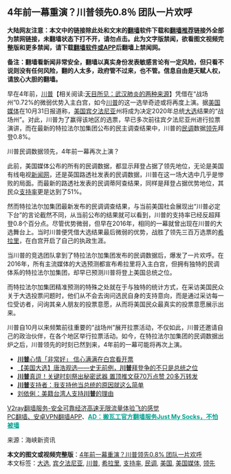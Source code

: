  <h2>4年前一幕重演？川普领先0.8％ 团队一片欢呼</h2> <p class="notice"><b>大陆网友注意：本文中的链接除此处和文末的<a href="https://github.com/bannedbook/fanqiang" >翻墙</a>软件下载和<a href="https://github.com/killgcd/justmysocks/blob/master/README.md">翻墙推荐</a>链接外全部为禁网链接，未翻墙状态下打不开，请勿点击。此为文字版禁闻，欲看图文视频完整版和更多禁闻，请下载<a href="https://github.com/bannedbook/fanqiang">翻墙软件或APP</a>后翻墙上禁闻网。</p><p>备注：翻墙看新闻非常安全，翻墙以真实身份发表敏感言论有一定风险，但只看不说则没有任何风险，翻的人太多，政府管不过来，也不管。信息自由是天赋人权，请放心大胆的翻墙。</b></p>  <div class="entry"> <p id="conimg"></p> <p>早在4年前，<span class='wp_keywordlink'><a href="https://www.bannedbook.org/bnews/comments/20200816/1381118.html" title="天目所见：川普将再赢总统大选 共和党掌参众两院" target="_blank">川普</a></span>【相关阅读:<a href='https://www.bannedbook.org/bnews/comments/20200816/1381123.html' target='_blank'>天目所见：武汉肺炎的两种来源</a>】凭借在“战场州”0.72%的微弱优势入主白宫，如今<a href="https://www.bannedbook.org/bnews/tag/%e5%b7%9d%e6%99%ae/" class="st_tag internal_tag" rel="tag" title="标签 川普 下的日志">川普</a>的这一选举奇迹或将再度上演。据<a href="https://www.bannedbook.org/bnews/tag/%E7%BE%8E%E5%9B%BD%E5%AA%92%E4%BD%93/" class="st_tag internal_tag" rel="tag" title="标签 美国媒体 下的日志">美国媒体</a>在10月31日报道称，<a href="https://www.bannedbook.org/bnews/tag/%e7%be%8e%e5%9b%bd/" class="st_tag internal_tag" rel="tag" title="标签 美国 下的日志">美国</a><a href="https://www.bannedbook.org/bnews/tag/%E5%AE%BE%E5%A4%95%E6%B3%95%E5%B0%BC%E4%BA%9A/" class="st_tag internal_tag" rel="tag" title="标签 宾夕法尼亚 下的日志">宾夕法尼亚</a>州将成为决定2020年总统<a href="https://www.bannedbook.org/bnews/tag/%e5%a4%a7%e9%80%89/" class="st_tag internal_tag" rel="tag" title="标签 大选 下的日志">大选</a>结果的“战场州”。对此，川普为了赢得该地区的选票，早已多次前往宾夕法尼亚州进行拉票演讲，而在最新的特拉法尔加集团公布的民主调查结果中，川普的<a href="https://www.bannedbook.org/bnews/tag/%E6%B0%91%E8%B0%83/" class="st_tag internal_tag" rel="tag" title="标签 民调 下的日志">民调</a>数据<a href="https://www.bannedbook.org/bnews/tag/%E9%A2%86%E5%85%88/" class="st_tag internal_tag" rel="tag" title="标签 领先 下的日志">领先</a>拜登0.8%。</p> <p>川普民调数据领先，4年前一幕再次上演？</p>  <p>此前，美国媒体公布的所有的民调数据，都显示拜登占据了领先地位，无论是美国有线电视<span class='wp_keywordlink_affiliate'><a href="https://www.bannedbook.org/" title="新闻网">新闻网</a></span>，还是英国路透社发表的民调数据，川普在这一场大选中几乎是惨败的局面。而最新的路透社发表的民调蒂阿查结果，同样是拜登占据优势地位，其民众<a href="https://www.bannedbook.org/bnews/tag/%E6%94%AF%E6%8C%81%E7%8E%87/" class="st_tag internal_tag" rel="tag" title="标签 支持率 下的日志">支持率</a>更是达到了51%。</p> <p>然而特拉法尔加集团最新发布的民调调查结果，与当前美国社会展现出“川普必定下台”的言论截然不同，从当前公布的结果就可以看到，川普的支持率已经反超拜登0.8个百分点。尽管优势微弱，但早在2016年，相同的一幕就曾出现在川普的大选舞台上。当时川普便凭借大选结果最后微弱的优势，战胜了领先三百万选票的<a href="https://www.bannedbook.org/bnews/tag/%e5%b8%8c%e6%8b%89%e9%87%8c/" class="st_tag internal_tag" rel="tag" title="标签 希拉里 下的日志">希拉里</a>，在白宫开启了自己的执政生涯。</p> <p>当川普的竞选团队拿到了特拉法尔加集团发布的民调数据后，爆发了一片欢呼。在2016年，所有主流媒体的大选预测都宣布希拉里将入主白宫，但拥有独特的民调体系的特拉法尔加集团，却早已预测川普将登上美国总统之位。</p>  <p>而特拉法尔加集团精准预测的特殊之处就在于与独特的统计方式，在采访美国民众关于大选投票问题时，他们从不会去询问选民自身的支持意向，而是通过采访每一位受访者，问询其亲人朋友的投票意愿，从而将美国民众最真实的投票意愿展示出来。</p> <p>川普自10月以来频繁前往重要的“战场州”展开拉票活动，不仅如此，川普还邀请自己的政治伙伴，在各个地区举行拉票活动。如今，在特拉法尔加集团的民调数据出炉之后，川普领先的时刻已然到来，4年前的一幕可能将再次上演。</p> <ul class='op-related-articles' title='相关阅读'> <li><a href='https://www.bannedbook.org/bnews/cnnews/20201104/1425536.html' target='_blank'><b>川普</b>心情「非常好」 信心满满在白宫看开票</a></li> <li><a href='https://www.bannedbook.org/bnews/bannedvideo/20201104/1425531.html' target='_blank'>【美国大选】唐浩观选——史无前例，<b>川普</b>拜登争的不只是总统之位</a></li> <li><a href='https://www.bannedbook.org/bnews/cnnews/20201104/1425512.html' target='_blank'><b>川普</b>真逗！关键时刻祭出秘密武器 置顶推文获70万点赞 20多万转发</a></li> <li><a href='https://www.bannedbook.org/bnews/cnnews/20201104/1425511.html' target='_blank'><b>川普</b>支持者：我支持他当总统的原因就这么简单</a></li> <li><a href='https://www.bannedbook.org/bnews/comments/20201104/1425510.html' target='_blank'>刘依俐：美籍台湾人支持<b>川普</b>的理由</a></li> </ul> <p class="texttj"> <a href="https://www.bannedbook.org/forum23/topic22702.html" target="_blank">V2ray翻墙服务-安全可靠经济高速无限流量体验飞的感觉</a><br/> <a href="https://github.com/bannedbook/fanqiang/wiki/%E7%A6%81%E9%97%BB%E7%BD%91%E5%AE%89%E5%8D%93%E7%BF%BB%E5%A2%99%E6%96%B0%E9%97%BBAPP" target="_blank">PC翻墙、安卓VPN翻墙APP</a>、<span onclick="window.open('https://github.com/killgcd/justmysocks/blob/master/README.md')" style="font-weight:bold;color:#00A191;cursor:pointer;text-decoration:underline;outline:none">AD：搬瓦工官方翻墙服务Just My Socks，不怕被墙</span></p><p> 来源：海峡新资讯 </p> <a name='sharetosocial'></a>       <div><b>本文的图文或视频完整版</b>：<a href='https://www.bannedbook.org/bnews/cnnews/20201104/1425539.html'>4年前一幕重演？川普领先0.8% 团队一片欢呼</a></div>  </div><!--END ENTRY--> <div class="postfooter"> <div>本文标签：<a href="https://www.bannedbook.org/bnews/tag/%e5%a4%a7%e9%80%89/" rel="tag">大选</a>, <a href="https://www.bannedbook.org/bnews/tag/%E5%AE%BE%E5%A4%95%E6%B3%95%E5%B0%BC%E4%BA%9A/" rel="tag">宾夕法尼亚</a>, <a href="https://www.bannedbook.org/bnews/tag/%e5%b7%9d%e6%99%ae/" rel="tag">川普</a>, <a href="https://www.bannedbook.org/bnews/tag/%e5%b8%8c%e6%8b%89%e9%87%8c/" rel="tag">希拉里</a>, <a href="https://www.bannedbook.org/bnews/tag/%E6%94%AF%E6%8C%81%E7%8E%87/" rel="tag">支持率</a>, <a href="https://www.bannedbook.org/bnews/tag/%E6%B0%91%E8%B0%83/" rel="tag">民调</a>, <a href="https://www.bannedbook.org/bnews/tag/%e7%be%8e%e5%9b%bd/" rel="tag">美国</a>, <a href="https://www.bannedbook.org/bnews/tag/%E7%BE%8E%E5%9B%BD%E5%AA%92%E4%BD%93/" rel="tag">美国媒体</a>, <a href="https://www.bannedbook.org/bnews/tag/%E9%A2%86%E5%85%88/" rel="tag">领先</a></div>  </div><!--END POSTFOOTER--> 